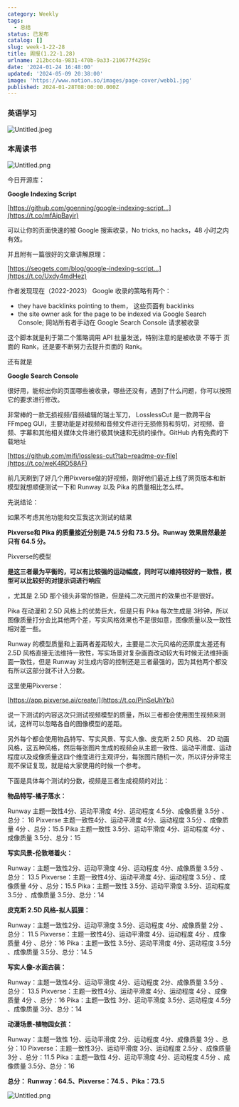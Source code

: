 ```yaml
---
category: Weekly
tags:
  - 总结
status: 已发布
catalog: []
slug: week-1-22-28
title: 周报(1.22-1.28)
urlname: 212bcc4a-9831-470b-9a33-210677f4259c
date: '2024-01-24 16:48:00'
updated: '2024-05-09 20:38:00'
image: 'https://www.notion.so/images/page-cover/webb1.jpg'
published: 2024-01-28T08:00:00.000Z
---
```


### 英语学习


![Untitled.jpeg](https://prod-files-secure.s3.us-west-2.amazonaws.com/5d24fe63-e567-4804-86f9-9fdc62e13082/13f89310-e18e-4344-b5f8-95c58ff07f1e/Untitled.jpeg?X-Amz-Algorithm=AWS4-HMAC-SHA256&X-Amz-Content-Sha256=UNSIGNED-PAYLOAD&X-Amz-Credential=ASIAZI2LB466Z2CEGMXQ%2F20250306%2Fus-west-2%2Fs3%2Faws4_request&X-Amz-Date=20250306T053907Z&X-Amz-Expires=3600&X-Amz-Security-Token=IQoJb3JpZ2luX2VjEN3%2F%2F%2F%2F%2F%2F%2F%2F%2F%2FwEaCXVzLXdlc3QtMiJGMEQCIBu9HzT7UgA5AEyjPXR7QUJrqJm62Ov2nKnWkKDPWA7WAiAcXV3RXZVY%2Broj7HanyRU0akCvsgz4LqTg77EnjbsYXyr%2FAwgmEAAaDDYzNzQyMzE4MzgwNSIMm7XTFdCNC0ky8SSZKtwDHk7w1kn0Cd0UjhZIJNMRqFmynBzt6crEU20OvXYcCHn0ecSI%2Bl0sNz0wGIbLAP%2FWRbALr6ENrdDsuCiOLet3aep8iFP7anXYKrsteerlXikW9kylYAMTiKKtmSZus18WPTS8qJO4RYeOPEnlUrj9HobPoBsHIfeJubdqwoDkfJZqe9N3inevxpurNUQENmDt5oiTHsS7aUXfqRvKY9mpvad2xq%2Fxam7shGQUiSM%2FaXp7KcemJqW%2BEGAbdzAD1DjqDzE54p3RD9Qcb2lqhWfzAAS9Z7k%2BMX4Cq6wPvbVcYGZP%2FIOaJHmTmLH0sv0HfoPy0ydKZUvv%2B8ihxOuWLTDOTEypw51p4HiIh7w5vFBfQRdBmLX%2FQs8ELkty3xiv0U4kvg4CID%2FXeyUKABWAZ9xgyUeu%2Fnju6LAAkEw%2BqzR4rfkIghOA%2FFvG9Z4rMPIs66WzlnDkSGPZgo16c%2B0tgBlaoDin1u%2FzUN%2F%2F%2B6Zbq%2BERhoYfqqShOhSipab2YJvfO%2FLah9kH6omzSujPcdQOCzh%2FOWkqeCGFtyTKM%2FW4RK7JzSMPLua1P5L8EIqW89G2cNOH3ATT%2BdRP672M572ch40DHWZkk%2BoaLtxrWi72wUPQrHIfPdByjdpjTK%2FINoQw9dekvgY6pgGt8qj%2BkSqx5rC7PFKabIrFcaBPOcmdrvsHCAi5jtiEgZUsl5kkcva30%2BMAzd2JgSUW2XjcewBbQe1a6suE6tOSjmtUeYLvp9br%2BEuDI0t56elcIDriV7e4aHVPrmLTP%2BDb7Zcv5Da4oVjkehUo5Dgzs78KNiRblZHEg9i8qpE2f0oxUenfXM9ACdCNVvh2rfjCUnHKrqaA9uSOvqWIDKaUyNd2fTwt&X-Amz-Signature=a5d694d33346dd7c0daee06915939f77e4ca19835f00cba775c107c1909ab376&X-Amz-SignedHeaders=host&x-id=GetObject)


### 本周读书


![Untitled.png](https://prod-files-secure.s3.us-west-2.amazonaws.com/5d24fe63-e567-4804-86f9-9fdc62e13082/4230a01f-03e6-45a7-9f78-5892b7e77e85/Untitled.png?X-Amz-Algorithm=AWS4-HMAC-SHA256&X-Amz-Content-Sha256=UNSIGNED-PAYLOAD&X-Amz-Credential=ASIAZI2LB466Z2CEGMXQ%2F20250306%2Fus-west-2%2Fs3%2Faws4_request&X-Amz-Date=20250306T053907Z&X-Amz-Expires=3600&X-Amz-Security-Token=IQoJb3JpZ2luX2VjEN3%2F%2F%2F%2F%2F%2F%2F%2F%2F%2FwEaCXVzLXdlc3QtMiJGMEQCIBu9HzT7UgA5AEyjPXR7QUJrqJm62Ov2nKnWkKDPWA7WAiAcXV3RXZVY%2Broj7HanyRU0akCvsgz4LqTg77EnjbsYXyr%2FAwgmEAAaDDYzNzQyMzE4MzgwNSIMm7XTFdCNC0ky8SSZKtwDHk7w1kn0Cd0UjhZIJNMRqFmynBzt6crEU20OvXYcCHn0ecSI%2Bl0sNz0wGIbLAP%2FWRbALr6ENrdDsuCiOLet3aep8iFP7anXYKrsteerlXikW9kylYAMTiKKtmSZus18WPTS8qJO4RYeOPEnlUrj9HobPoBsHIfeJubdqwoDkfJZqe9N3inevxpurNUQENmDt5oiTHsS7aUXfqRvKY9mpvad2xq%2Fxam7shGQUiSM%2FaXp7KcemJqW%2BEGAbdzAD1DjqDzE54p3RD9Qcb2lqhWfzAAS9Z7k%2BMX4Cq6wPvbVcYGZP%2FIOaJHmTmLH0sv0HfoPy0ydKZUvv%2B8ihxOuWLTDOTEypw51p4HiIh7w5vFBfQRdBmLX%2FQs8ELkty3xiv0U4kvg4CID%2FXeyUKABWAZ9xgyUeu%2Fnju6LAAkEw%2BqzR4rfkIghOA%2FFvG9Z4rMPIs66WzlnDkSGPZgo16c%2B0tgBlaoDin1u%2FzUN%2F%2F%2B6Zbq%2BERhoYfqqShOhSipab2YJvfO%2FLah9kH6omzSujPcdQOCzh%2FOWkqeCGFtyTKM%2FW4RK7JzSMPLua1P5L8EIqW89G2cNOH3ATT%2BdRP672M572ch40DHWZkk%2BoaLtxrWi72wUPQrHIfPdByjdpjTK%2FINoQw9dekvgY6pgGt8qj%2BkSqx5rC7PFKabIrFcaBPOcmdrvsHCAi5jtiEgZUsl5kkcva30%2BMAzd2JgSUW2XjcewBbQe1a6suE6tOSjmtUeYLvp9br%2BEuDI0t56elcIDriV7e4aHVPrmLTP%2BDb7Zcv5Da4oVjkehUo5Dgzs78KNiRblZHEg9i8qpE2f0oxUenfXM9ACdCNVvh2rfjCUnHKrqaA9uSOvqWIDKaUyNd2fTwt&X-Amz-Signature=c1dbb641633b8837034893654fe136157cf20838ea55062b752b1afc56f7053c&X-Amz-SignedHeaders=host&x-id=GetObject)


今日开源库：


**Google Indexing Script**


[https://github.com/goenning/google-indexing-script…](https://t.co/mfAipBayir)


可以让你的页面快速的被 Google 搜索收录，No tricks, no hacks，48 小时之内有效。

并且附有一篇很好的文章讲解原理：


[https://seogets.com/blog/google-indexing-script…](https://t.co/Uxdy4mdHez)


作者发现现在（2022-2023） Google 收录的策略有两个：

- they have backlinks pointing to them， 这些页面有 backlinks
- the site owner ask for the page to be indexed via Google Search Console; 网站所有者手动在 Google Search Console 请求被收录

这个脚本就是利于第二个策略调用 API 批量发送，特别注意的是被收录 不等于 页面的 Rank，还是要不断努力去提升页面的 Rank。

还有就是


**Google Search Console**


很好用，能标出你的页面哪些被收录，哪些还没有，遇到了什么问题，你可以按照它的要求进行修改。


非常棒的一款无损视频/音频编辑的瑞士军刀， LosslessCut 是一款跨平台 FFmpeg GUI，主要功能是对视频和音频文件进行无损修剪和剪切，对视频、音频、字幕和其他相关媒体文件进行极其快速和无损的操作。GitHub 内有免费的下载地址


[https://github.com/mifi/lossless-cut?tab=readme-ov-file](https://t.co/weK4RD58AF)


前几天刷到了好几个用Pixverse做的好视频，刚好他们最近上线了网页版本和新模型就想顺便测试一下和 Runway 以及 Pika 的质量相比怎么样。

先说结论：

如果不考虑其他功能和交互我这次测试的结果


**Pixverse和 Pika 的质量接近分别是 74.5 分和 73.5 分。Runway 效果居然最差只有 64.5 分。**


Pixverse的模型


**是这三者最为平衡的，可以有比较强的运动幅度，同时可以维持较好的一致性，模型可以比较好的对提示词进行响应**


，尤其是 2.5D 那个镜头非常的惊艳，但是纯二次元图片的效果也不是很好。

Pika 在动漫和 2.5D 风格上的优势巨大，但是只有 Pika 每次生成是 3秒钟，所以图像质量打分会比其他两个差，写实风格效果也不是很如意，图像质量以及一致性相对差一些。

Runway 的模型质量和上面两者差距较大，主要是二次元风格的还原度太差还有 2.5D 风格直接无法维持一致性，写实场景对复杂画面改动较大有时候无法维持画面一致性，但是 Runway 对生成内容的控制还是三者最强的，因为其他两个都没有所以这部分就不计入分数。

这里使用Pixverse：


[https://app.pixverse.ai/create/](https://t.co/PjnSeUhYbi)


说一下测试的内容这次只测试视频模型的质量，所以三者都会使用图生视频来测试，这样可以忽略各自的图像模型的差距。

另外每个都会使用物品特写、写实风景、写实人像、皮克斯 2.5D 风格、 2D 动画风格，这五种风格，然后每张图片生成的视频会从主题一致性、运动平滑度、运动程度以及成像质量这四个维度进行主观评分，每张图片随机一次，所以评分非常主观不保证复现，就是给大家使用的时候一个参考。

下面是具体每个测试的分数，视频是三者生成视频的对比：


**物品特写-橘子落水：**


Runway   主题一致性4分、运动平滑度 4分、运动程度 4.5分、成像质量 3.5分 、总分： 16
Pixverse 主题一致性4分、运动平滑度 4分、运动程度 3.5分 、成像质量 4分 、总分：15.5
Pika 主题一致性 3.5分、运动平滑度 4分、运动程度 4分 、成像质量 3.5分、总分：15


**写实风景-伦敦塔着火：**


Runway：主题一致性2分、运动平滑度 4分、运动程度 4分、成像质量 3.5分 、总分： 13.5
Pixverse：主题一致性4分、运动平滑度 4分、运动程度 3.5分 、成像质量 4分 、总分：15.5
Pika：主题一致性 3.5分、运动平滑度 3.5分、运动程度 3.5分 、成像质量 3.5分、总分：14


**皮克斯 2.5D 风格-拟人狐狸：**


Runway：主题一致性2分、运动平滑度 3.5分、运动程度 4分、成像质量 2分 、总分： 11.5
Pixverse：主题一致性4分、运动平滑度 4分、运动程度 4分 、成像质量 4分 、总分：16
Pika：主题一致性 3.5分、运动平滑度 4分、运动程度 3.5分 、成像质量 3.5分、总分：14.5


**写实人像-水面古装：**


Runway：主题一致性4分、运动平滑度 4分、运动程度 2分、成像质量 3.5分 、总分： 13.5
Pixverse：主题一致性4分、运动平滑度 4分、运动程度 4分 、成像质量 4分 、总分：16
Pika：主题一致性 3分、运动平滑度 3.5分、运动程度 4.5分 、成像质量 3分、总分：14


**动漫场景-植物园女孩：**


Runway：主题一致性 1分、运动平滑度 2分、运动程度 4分、成像质量 3分 、总分：10
Pixverse：主题一致性3分、运动平滑度 3分、运动程度 2.5分 、成像质量 3分 、总分：11.5
Pika：主题一致性 4分、运动平滑度 4分、运动程度 4.5分 、成像质量 3.5分、总分：16


**总分： Runway：64.5、Pixverse：74.5 、Pika：73.5**


![Untitled.png](https://prod-files-secure.s3.us-west-2.amazonaws.com/5d24fe63-e567-4804-86f9-9fdc62e13082/8e04e5ad-2b05-4144-8058-53bf010acfd3/Untitled.png?X-Amz-Algorithm=AWS4-HMAC-SHA256&X-Amz-Content-Sha256=UNSIGNED-PAYLOAD&X-Amz-Credential=ASIAZI2LB466Z2CEGMXQ%2F20250306%2Fus-west-2%2Fs3%2Faws4_request&X-Amz-Date=20250306T053907Z&X-Amz-Expires=3600&X-Amz-Security-Token=IQoJb3JpZ2luX2VjEN3%2F%2F%2F%2F%2F%2F%2F%2F%2F%2FwEaCXVzLXdlc3QtMiJGMEQCIBu9HzT7UgA5AEyjPXR7QUJrqJm62Ov2nKnWkKDPWA7WAiAcXV3RXZVY%2Broj7HanyRU0akCvsgz4LqTg77EnjbsYXyr%2FAwgmEAAaDDYzNzQyMzE4MzgwNSIMm7XTFdCNC0ky8SSZKtwDHk7w1kn0Cd0UjhZIJNMRqFmynBzt6crEU20OvXYcCHn0ecSI%2Bl0sNz0wGIbLAP%2FWRbALr6ENrdDsuCiOLet3aep8iFP7anXYKrsteerlXikW9kylYAMTiKKtmSZus18WPTS8qJO4RYeOPEnlUrj9HobPoBsHIfeJubdqwoDkfJZqe9N3inevxpurNUQENmDt5oiTHsS7aUXfqRvKY9mpvad2xq%2Fxam7shGQUiSM%2FaXp7KcemJqW%2BEGAbdzAD1DjqDzE54p3RD9Qcb2lqhWfzAAS9Z7k%2BMX4Cq6wPvbVcYGZP%2FIOaJHmTmLH0sv0HfoPy0ydKZUvv%2B8ihxOuWLTDOTEypw51p4HiIh7w5vFBfQRdBmLX%2FQs8ELkty3xiv0U4kvg4CID%2FXeyUKABWAZ9xgyUeu%2Fnju6LAAkEw%2BqzR4rfkIghOA%2FFvG9Z4rMPIs66WzlnDkSGPZgo16c%2B0tgBlaoDin1u%2FzUN%2F%2F%2B6Zbq%2BERhoYfqqShOhSipab2YJvfO%2FLah9kH6omzSujPcdQOCzh%2FOWkqeCGFtyTKM%2FW4RK7JzSMPLua1P5L8EIqW89G2cNOH3ATT%2BdRP672M572ch40DHWZkk%2BoaLtxrWi72wUPQrHIfPdByjdpjTK%2FINoQw9dekvgY6pgGt8qj%2BkSqx5rC7PFKabIrFcaBPOcmdrvsHCAi5jtiEgZUsl5kkcva30%2BMAzd2JgSUW2XjcewBbQe1a6suE6tOSjmtUeYLvp9br%2BEuDI0t56elcIDriV7e4aHVPrmLTP%2BDb7Zcv5Da4oVjkehUo5Dgzs78KNiRblZHEg9i8qpE2f0oxUenfXM9ACdCNVvh2rfjCUnHKrqaA9uSOvqWIDKaUyNd2fTwt&X-Amz-Signature=c62a76f229061c9698b639c34d46cc7f435220bb0b553b480827295cf97115f8&X-Amz-SignedHeaders=host&x-id=GetObject)

